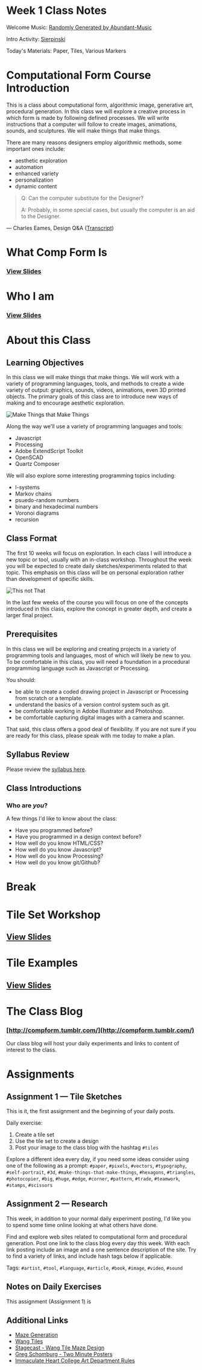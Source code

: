 # Week 1 Class Notes

Welcome Music: [Randomly Generated by Abundant-Music](http://www.abundant-music.com/)

Intro Activity: [Sierpinski](sierpinski.html)

Today's Materials: Paper, Tiles, Various Markers



# Computational Form Course Introduction

This is a class about computational form, algorithmic image, generative art, procedural generation. In this class we will explore a creative process in which form is made by following defined processes. We will write instructions that a computer will follow to create images, animations, sounds, and sculptures. We will make things that make things.

There are many reasons designers employ algorithmic methods, some important ones include: 

- aesthetic exploration
- automation
- enhanced variety
- personalization
- dynamic content

  
> Q: Can the computer substitute for the Designer? 
> 
> A: Probably, in some special cases, but usually the computer is an aid to the Designer.
> 
— Charles Eames, Design Q&A ([Transcript](http://www.markwunsch.com/eames.html))



# What Comp Form Is

### [View Slides](what_comp_form_is.html)

# Who I am

### [View Slides](who_i_am.html)


# About this Class

## Learning Objectives
In this class we will make things that make things. We will work with a variety of programming languages, tools, and methods to create a wide variety of output: graphics, sounds, videos, animations, even 3D printed objects. The primary goals of this class are to introduce new ways of making and to encourage aesthetic exploration.

![Make Things that Make Things](images/make_things.png)

Along the way we'll use a variety of programming languages and tools:
- Javascript
- Processing
- Adobe ExtendScript Toolkit
- OpenSCAD
- Quartz Composer

We will also explore some interesting programming topics including:
- l-systems
- Markov chains
- psuedo-random numbers
- binary and hexadecimal numbers
- Voronoi diagrams
- recursion

## Class Format

The first 10 weeks will focus on exploration. In each class I will introduce a new topic or tool, usually with an in-class workshop. Throughout the week you will be expected to create daily sketches/experiments related to that topic. This emphasis on this class will be on personal exploration rather than development of specific skills.

![This not That](images/this_not_that.png)

In the last few weeks of the course you will focus on one of the concepts introduced in this class, explore the concept in greater depth, and create a larger final project.


## Prerequisites
In this class we will be exploring and creating projects in a variety of programming tools and languages, most of which will likely be new to you. To be comfortable in this class, you will need a foundation in a procedural programming language such as Javascript or Processing.

You should:

- be able to create a coded drawing project in Javascript or Processing from scratch or a template.
- understand the basics of a version control system such as git.
- be comfortable working in Adobe Illustrator and Photoshop.
- be comfortable capturing digital images with a camera and scanner.

That said, this class offers a good deal of flexibility. If you are not sure if you are ready for this class, please speak with me today to make a plan.


## Syllabus Review
Please review the [syllabus here](../syllabus.html).

## Class Introductions

### Who are _you_?

A few things I'd like to know about the class:

- Have you programmed before?
- Have you programmed in a design context before?
- How well do you know HTML/CSS?
- How well do you know Javascript?
- How well do you know Processing?
- How well do you know git/Github?

# Break

# Tile Set Workshop
## [View Slides](tile_workshop.html)



# Tile Examples
## [View Slides](tile_reference.html)


# The Class Blog 
### [http://compform.tumblr.com/](http://compform.tumblr.com/)
Our class blog will host your daily experiments and links to content of interest to the class.

# Assignments

## Assignment 1 — Tile Sketches
This is it, the first assignment and the beginning of your daily posts.

Daily exercise:
1. Create a tile set
2. Use the tile set to create a design
3. Post your image to the class blog with the hashtag `#tiles`

Explore a different idea every day, if you need some ideas consider using one of the following as a prompt: `#paper`, `#pixels`, `#vectors`, `#typography`, `#self-portrait`, `#3d`, `#make-things-that-make-things`, `#hexagons`, `#triangles`, `#photocopier`, `#big`, `#huge`, `#edge`, `#corner`, `#pattern`, `#trade`, `#teamwork`, `#stamps`, `#scissors`


## Assignment 2 — Research
This week, in addition to your normal daily experiment posting, I'd like you to spend some time online looking at what others have done.

Find and explore web sites related to computational form and procedural generation. Post one link to the class blog every day this week. With each link posting include an image and a one sentence description of the site. Try to find a variety of links, and include hash tags below if applicable.

Tags: `#artist`, `#tool`, `#language`, `#article`, `#book`, `#image`, `#video`, `#sound` 


## Notes on Daily Exercises
This assignment (Assignment 1) is


## Additional Links

- [Maze Generation](http://www.jamisbuck.org/mazes/)
- [Wang Tiles](https://en.wikipedia.org/wiki/Wang_tile)
- [Stagecast - Wang Tile Maze Design](http://www.cr31.co.uk/stagecast/wang/intro.html)
- [Greg Schomburg - Two Minute Posters](http://designergroupies.com/twominuteposters/)
- [Immaculate Heart College Art Department Rules](https://www.brainpickings.org/2012/08/10/10-rules-for-students-and-teachers-john-cage-corita-kent/)
